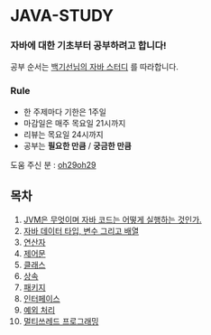 JAVA-STUDY
===

### 자바에 대한 기초부터 공부하려고 합니다!

공부 순서는 [백기선님의 자바 스터디](https://github.com/whiteship/live-study) 를 따라합니다.

### Rule

- 한 주제마다 기한은 1주일
- 마감일은 매주 목요일 21시까지
- 리뷰는 목요일 24시까지
- 공부는 **필요한 만큼** / **궁금한 만큼**

도움 주신 분 : [oh29oh29](https://github.com/oh29oh29)

## 목차
1. [JVM은 무엇이며 자바 코드는 어떻게 실행하는 것인가.](https://github.com/dbgusrb12/Java-Study/tree/master/1.JVM)
2. [자바 데이터 타입, 변수 그리고 배열](https://github.com/dbgusrb12/Java-Study/tree/master/2.DataType,Variable,Array)
3. [연산자](https://github.com/dbgusrb12/Java-Study/tree/master/3.Operator)
4. [제어문](https://github.com/dbgusrb12/Java-Study/tree/master/4.Control%20Flow%20Statements)
5. [클래스](https://github.com/dbgusrb12/Java-Study/tree/master/5.Class)
6. [상속](https://github.com/dbgusrb12/Java-Study/tree/master/6.Inheritance)
7. [패키지](https://github.com/dbgusrb12/Java-Study/tree/master/7.Package)
8. [인터페이스](https://github.com/dbgusrb12/Java-Study/tree/master/8.Interface)
9. [예외 처리](https://github.com/dbgusrb12/Java-Study/tree/master/9.Exception)
10. [멀티쓰레드 프로그래밍](https://github.com/dbgusrb12/Java-Study/tree/master/10.Multi%20Thread)